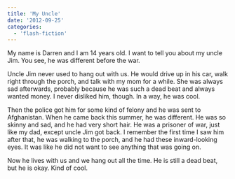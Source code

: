 ```yaml
---
title: 'My Uncle'
date: '2012-09-25'
categories:
  - 'flash-fiction'
---
```


My name is Darren and I am 14 years old. I want to tell you about my uncle Jim.
You see, he was different before the war.

Uncle Jim never used to hang out with us. He would drive up in his car, walk
right through the porch, and talk with my mom for a while. She was always sad
afterwards, probably because he was such a dead beat and always wanted money. I
never disliked him, though. In a way, he was cool.

Then the police got him for some kind of felony and he was sent to Afghanistan.
When he came back this summer, he was different. He was so skinny and sad, and
he had very short hair. He was a prisoner of war, just like my dad, except uncle
Jim got back. I remember the first time I saw him after that, he was walking to
the porch, and he had these inward-looking eyes. It was like he did not want to
see anything that was going on.

Now he lives with us and we hang out all the time. He is still a dead beat, but
he is okay. Kind of cool.
